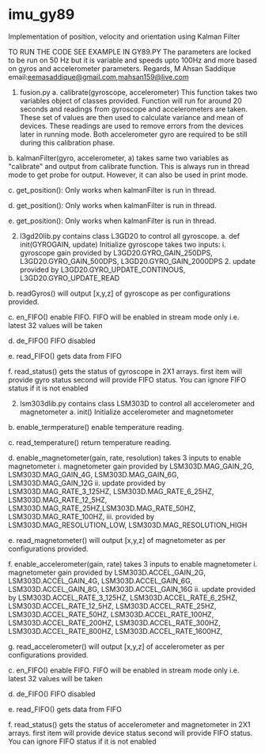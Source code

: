 # imu_gy89
Implementation of position, velocity and orientation using Kalman Filter

TO RUN THE CODE SEE EXAMPLE IN GY89.PY
The parameters are locked to be run on 50 Hz but it is variable and speeds upto 100Hz and more based on gyros and accelerometer parameters.
Regards,
M Ahsan Saddique
email:eemasaddique@gmail.com,mahsan159@live.com

1. fusion.py
a. calibrate(gyroscope, accelerometer)
	This function takes two variables object of classes provided. Function will run for around 20 seconds and readings from gyroscope and accelerometers are taken. These set of values are then used to calculate variance and mean of devices. These readings are used to remove errors from the devices later in running mode. Both accelerometer gyro are required to be still during this calibration phase.

b. kalmanFilter(gyro, accelerometer, a)
	takes same two variables as "calibrate" and output from calibrate function. This is always run in thread mode to get probe for output. However, it can also be used in print mode. 

c. get_position():
	Only works when kalmanFilter is run in thread.

d. get_position():
	Only works when kalmanFilter is run in thread.

e. get_position():
	Only works when kalmanFilter is run in thread.

2. l3gd20lib.py
	contains class L3GD20 to control all gyroscope.
a. def init(GYROGAIN, update)
	Initialize gyroscope takes two inputs:
	i. gyroscope gain
	provided by L3GD20.GYRO_GAIN_250DPS, L3GD20.GYRO_GAIN_500DPS, L3GD20.GYRO_GAIN_2000DPS
	2. update
	provided by L3GD20.GYRO_UPDATE_CONTINOUS, L3GD20.GYRO_UPDATE_READ

b. readGyros()
	will output [x,y,z] of gyroscope as per configurations provided.

c. en_FIFO()
	enable FIFO. FIFO will be enabled in stream mode only i.e. latest 32 values will be taken

d. de_FIFO()
	FIFO disabled

e. read_FIFO()
	gets data from FIFO

f. read_status()
	gets the status of gyroscope in 2X1 arrays. first item will provide gyro status second will provide FIFO status. You can ignore FIFO status if it is not enabled

2. lsm303dlib.py
	contains class LSM303D to control all accelerometer and magnetometer
a. init()
	Initialize accelerometer and magnetometer

b. enable_termperature()
	enable temperature reading. 

c. read_temperature()
	return temperature reading. 

d. enable_magnetometer(gain, rate, resolution)
	takes 3 inputs to enable magnetometer
	i. magnetometer gain
	provided by LSM303D.MAG_GAIN_2G, LSM303D.MAG_GAIN_4G, LSM303D.MAG_GAIN_6G, LSM303D.MAG_GAIN_12G
	ii. update
	provided by LSM303D.MAG_RATE_3_125HZ, LSM303D.MAG_RATE_6_25HZ, LSM303D.MAG_RATE_12_5HZ, LSM303D.MAG_RATE_25HZ,LSM303D.MAG_RATE_50HZ,  LSM303D.MAG_RATE_100HZ,
	iii. provided by LSM303D.MAG_RESOLUTION_LOW, LSM303D.MAG_RESOLUTION_HIGH

e. read_magnetometer()
	will output [x,y,z] of magnetometer as per configurations provided.

f. enable_accelerometer(gain, rate)
	takes 3 inputs to enable magnetometer
	i. magnetometer gain
	provided by LSM303D.ACCEL_GAIN_2G, LSM303D.ACCEL_GAIN_4G, LSM303D.ACCEL_GAIN_6G, LSM303D.ACCEL_GAIN_8G, LSM303D.ACCEL_GAIN_16G
	ii. update
	provided by LSM303D.ACCEL_RATE_3_125HZ, LSM303D.ACCEL_RATE_6_25HZ,  LSM303D.ACCEL_RATE_12_5HZ, LSM303D.ACCEL_RATE_25HZ, LSM303D.ACCEL_RATE_50HZ,  LSM303D.ACCEL_RATE_100HZ, LSM303D.ACCEL_RATE_200HZ, LSM303D.ACCEL_RATE_300HZ, LSM303D.ACCEL_RATE_800HZ, LSM303D.ACCEL_RATE_1600HZ,

g. read_accelerometer()
	will output [x,y,z] of accelerometer as per configurations provided.

c. en_FIFO()
	enable FIFO. FIFO will be enabled in stream mode only i.e. latest 32 values will be taken

d. de_FIFO()
	FIFO disabled

e. read_FIFO()
	gets data from FIFO

f. read_status()
	gets the status of accelerometer and magnetometer in 2X1 arrays. first item will provide device status second will provide FIFO status. You can ignore FIFO status if it is not enabled

